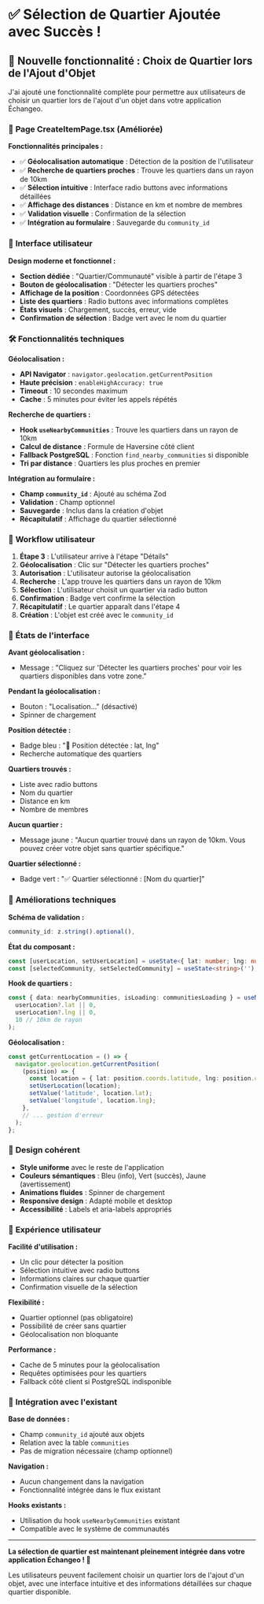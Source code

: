 # ✅ Sélection de Quartier Ajoutée avec Succès !

## 🎯 **Nouvelle fonctionnalité : Choix de Quartier lors de l'Ajout d'Objet**

J'ai ajouté une fonctionnalité complète pour permettre aux utilisateurs de choisir un quartier lors de l'ajout d'un objet dans votre application Échangeo.

### 📱 **Page CreateItemPage.tsx (Améliorée)**

**Fonctionnalités principales :**
- ✅ **Géolocalisation automatique** : Détection de la position de l'utilisateur
- ✅ **Recherche de quartiers proches** : Trouve les quartiers dans un rayon de 10km
- ✅ **Sélection intuitive** : Interface radio buttons avec informations détaillées
- ✅ **Affichage des distances** : Distance en km et nombre de membres
- ✅ **Validation visuelle** : Confirmation de la sélection
- ✅ **Intégration au formulaire** : Sauvegarde du `community_id`

### 🎨 **Interface utilisateur**

**Design moderne et fonctionnel :**
- **Section dédiée** : "Quartier/Communauté" visible à partir de l'étape 3
- **Bouton de géolocalisation** : "Détecter les quartiers proches"
- **Affichage de la position** : Coordonnées GPS détectées
- **Liste des quartiers** : Radio buttons avec informations complètes
- **États visuels** : Chargement, succès, erreur, vide
- **Confirmation de sélection** : Badge vert avec le nom du quartier

### 🛠 **Fonctionnalités techniques**

**Géolocalisation :**
- **API Navigator** : `navigator.geolocation.getCurrentPosition`
- **Haute précision** : `enableHighAccuracy: true`
- **Timeout** : 10 secondes maximum
- **Cache** : 5 minutes pour éviter les appels répétés

**Recherche de quartiers :**
- **Hook `useNearbyCommunities`** : Trouve les quartiers dans un rayon de 10km
- **Calcul de distance** : Formule de Haversine côté client
- **Fallback PostgreSQL** : Fonction `find_nearby_communities` si disponible
- **Tri par distance** : Quartiers les plus proches en premier

**Intégration au formulaire :**
- **Champ `community_id`** : Ajouté au schéma Zod
- **Validation** : Champ optionnel
- **Sauvegarde** : Inclus dans la création d'objet
- **Récapitulatif** : Affichage du quartier sélectionné

### 📍 **Workflow utilisateur**

1. **Étape 3** : L'utilisateur arrive à l'étape "Détails"
2. **Géolocalisation** : Clic sur "Détecter les quartiers proches"
3. **Autorisation** : L'utilisateur autorise la géolocalisation
4. **Recherche** : L'app trouve les quartiers dans un rayon de 10km
5. **Sélection** : L'utilisateur choisit un quartier via radio button
6. **Confirmation** : Badge vert confirme la sélection
7. **Récapitulatif** : Le quartier apparaît dans l'étape 4
8. **Création** : L'objet est créé avec le `community_id`

### 🎯 **États de l'interface**

**Avant géolocalisation :**
- Message : "Cliquez sur 'Détecter les quartiers proches' pour voir les quartiers disponibles dans votre zone."

**Pendant la géolocalisation :**
- Bouton : "Localisation…" (désactivé)
- Spinner de chargement

**Position détectée :**
- Badge bleu : "📍 Position détectée : lat, lng"
- Recherche automatique des quartiers

**Quartiers trouvés :**
- Liste avec radio buttons
- Nom du quartier
- Distance en km
- Nombre de membres

**Aucun quartier :**
- Message jaune : "Aucun quartier trouvé dans un rayon de 10km. Vous pouvez créer votre objet sans quartier spécifique."

**Quartier sélectionné :**
- Badge vert : "✅ Quartier sélectionné : [Nom du quartier]"

### 🔧 **Améliorations techniques**

**Schéma de validation :**
```typescript
community_id: z.string().optional(),
```

**État du composant :**
```typescript
const [userLocation, setUserLocation] = useState<{ lat: number; lng: number } | null>(null);
const [selectedCommunity, setSelectedCommunity] = useState<string>('');
```

**Hook de quartiers :**
```typescript
const { data: nearbyCommunities, isLoading: communitiesLoading } = useNearbyCommunities(
  userLocation?.lat || 0,
  userLocation?.lng || 0,
  10 // 10km de rayon
);
```

**Géolocalisation :**
```typescript
const getCurrentLocation = () => {
  navigator.geolocation.getCurrentPosition(
    (position) => {
      const location = { lat: position.coords.latitude, lng: position.coords.longitude };
      setUserLocation(location);
      setValue('latitude', location.lat);
      setValue('longitude', location.lng);
    },
    // ... gestion d'erreur
  );
};
```

### 🎨 **Design cohérent**

- **Style uniforme** avec le reste de l'application
- **Couleurs sémantiques** : Bleu (info), Vert (succès), Jaune (avertissement)
- **Animations fluides** : Spinner de chargement
- **Responsive design** : Adapté mobile et desktop
- **Accessibilité** : Labels et aria-labels appropriés

### 📱 **Expérience utilisateur**

**Facilité d'utilisation :**
- Un clic pour détecter la position
- Sélection intuitive avec radio buttons
- Informations claires sur chaque quartier
- Confirmation visuelle de la sélection

**Flexibilité :**
- Quartier optionnel (pas obligatoire)
- Possibilité de créer sans quartier
- Géolocalisation non bloquante

**Performance :**
- Cache de 5 minutes pour la géolocalisation
- Requêtes optimisées pour les quartiers
- Fallback côté client si PostgreSQL indisponible

### 🔄 **Intégration avec l'existant**

**Base de données :**
- Champ `community_id` ajouté aux objets
- Relation avec la table `communities`
- Pas de migration nécessaire (champ optionnel)

**Navigation :**
- Aucun changement dans la navigation
- Fonctionnalité intégrée dans le flux existant

**Hooks existants :**
- Utilisation du hook `useNearbyCommunities` existant
- Compatible avec le système de communautés

---

**La sélection de quartier est maintenant pleinement intégrée dans votre application Échangeo ! 🎉**

Les utilisateurs peuvent facilement choisir un quartier lors de l'ajout d'un objet, avec une interface intuitive et des informations détaillées sur chaque quartier disponible.
